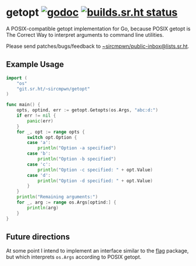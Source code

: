 # getopt [![godoc](https://godoc.org/git.sr.ht/~sircmpwn/getopt?status.svg)](https://godoc.org/git.sr.ht/~sircmpwn/getopt) [![builds.sr.ht status](https://builds.sr.ht/~sircmpwn/getopt.svg)](https://builds.sr.ht/~sircmpwn/getopt)

A POSIX-compatible getopt implementation for Go, because POSIX getopt is The
Correct Way to interpret arguments to command line utilities.

Please send patches/bugs/feedback to
[~sircmpwn/public-inbox@lists.sr.ht](https://lists.sr.ht/~sircmpwn/public-inbox).

## Example Usage

```go
import (
	"os"
	"git.sr.ht/~sircmpwn/getopt"
)

func main() {
	opts, optind, err := getopt.Getopts(os.Args, "abc:d:")
	if err != nil {
		panic(err)
	}
	for _, opt := range opts {
		switch opt.Option {
		case 'a':
			println("Option -a specified")
		case 'b':
			println("Option -b specified")
		case 'c':
			println("Option -c specified: " + opt.Value)
		case 'd':
			println("Option -d specified: " + opt.Value)
		}
	}
	println("Remaining arguments:")
	for _, arg := range os.Args[optind:] {
		println(arg)
	}
}
```

## Future directions

At some point I intend to implement an interface similar to the
[flag](https://golang.org/pkg/flag/) package, but which interprets `os.Args`
according to POSIX getopt.
